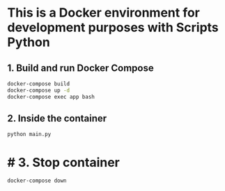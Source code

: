 #  This is a Docker environment for development purposes with Scripts Python 
## 1. Build and run Docker Compose
```bash
docker-compose build
docker-compose up -d
docker-compose exec app bash
```
## 2. Inside the container

```bash
python main.py
```
# # 3.  Stop container
```bash
docker-compose down
```